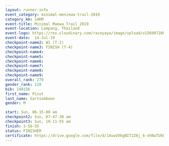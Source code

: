 ```yaml
---
layout: runner-info 
event_category: minimal-meniewa-trail-2019 
category_km: 14KM 
event-title: Minimal Maewa Trail 2019 
event-location: Lampang, Thailand 
event-logo: https://res.cloudinary.com/raceyaya/image/upload/v1569072805/logo/minimal-trail_ktnvsp.jpg 
event-date:  14-Jul-19 
checkpoint-name2: W1 (T-2) 
checkpoint-name3: FINISH (T-4) 
checkpoint-name4: 
checkpoint-name5: 
checkpoint-name6: 
checkpoint-name7: 
checkpoint-name8: 
checkpoint-name9: 
overall_rank: 279
gender_rank: 128
bib: 140156
first_name: Pisut
last_name: Sartsomboon
gender: M

start: Sun, 06-15-00 am
checkpoint2: Sun, 07-47-30 am
checkpoint3: Sun, 10-11-55 am
finish: 3-56-55
status: FINISHER
certificate: https://drive.google.com/file/d/14uwVXkgNIT2Z6j_6-nhNaTUhDTIyoAi8/view?usp=sharing
---
```


